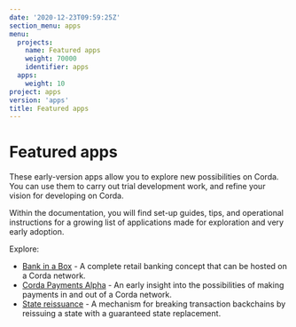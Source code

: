 ```yaml
---
date: '2020-12-23T09:59:25Z'
section_menu: apps
menu:
  projects:
    name: Featured apps
    weight: 70000
    identifier: apps
  apps:
    weight: 10
project: apps
version: 'apps'
title: Featured apps
---
```


# Featured apps

These early-version apps allow you to explore new possibilities on Corda. You can use them to carry out trial development work, and refine your vision for developing on Corda.

Within the documentation, you will find set-up guides, tips, and operational instructions for a growing list of applications made for exploration and very early adoption.

Explore:

* [Bank in a Box](apps/bankinabox/getting-started.md) - A complete retail banking concept that can be hosted on a Corda network.
* [Corda Payments Alpha](apps/payments/payments-index.md) - An early insight into the possibilities of making payments in and out of a Corda network.
* [State reissuance](apps/reissuance/state-reissuance.md) - A mechanism for breaking transaction backchains by reissuing a state with a guaranteed state replacement.
